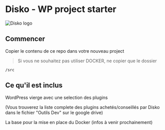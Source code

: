 Disko - WP project starter
=====================
![Disko logo](https://static2.viadeo-static.com/images/photos/5/1434633401-0020-0022d53e1lwuq0fa/ext2)

## Commencer

Copier le contenu de ce repo dans votre nouveau project

> Si vous ne souhaitez pas utiliser DOCKER, ne copier que le dossier

```
/src
```

## Ce qu'il est inclus

WordPress vierge avec une selection des plugins

(Vous trouverez la liste complete des plugins achetés/conseillés par Disko dans le fichier "Outils Dev" sur le google drive)

La base pour la mise en place du Docker (infos à venir prochainement)
